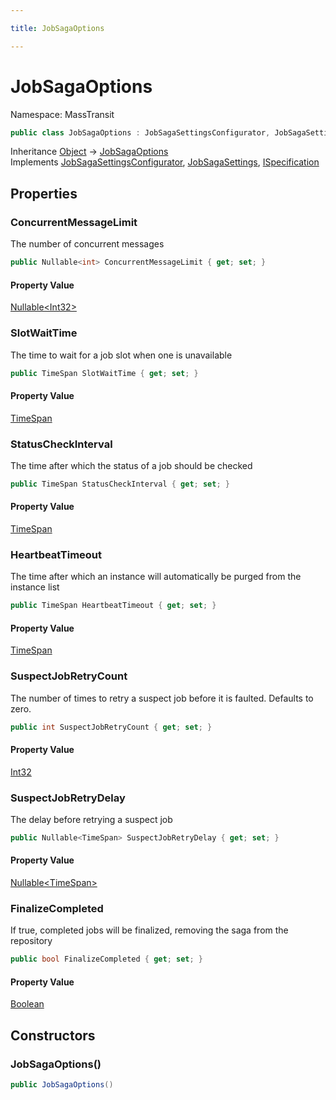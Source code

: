 ```yaml
---

title: JobSagaOptions

---
```


# JobSagaOptions

Namespace: MassTransit

```csharp
public class JobSagaOptions : JobSagaSettingsConfigurator, JobSagaSettings, ISpecification
```

Inheritance [Object](https://learn.microsoft.com/en-us/dotnet/api/system.object) → [JobSagaOptions](../masstransit/jobsagaoptions)<br/>
Implements [JobSagaSettingsConfigurator](../masstransit-configuration/jobsagasettingsconfigurator), [JobSagaSettings](../masstransit-configuration/jobsagasettings), [ISpecification](../../masstransit-abstractions/masstransit/ispecification)

## Properties

### **ConcurrentMessageLimit**

The number of concurrent messages

```csharp
public Nullable<int> ConcurrentMessageLimit { get; set; }
```

#### Property Value

[Nullable\<Int32\>](https://learn.microsoft.com/en-us/dotnet/api/system.nullable-1)<br/>

### **SlotWaitTime**

The time to wait for a job slot when one is unavailable

```csharp
public TimeSpan SlotWaitTime { get; set; }
```

#### Property Value

[TimeSpan](https://learn.microsoft.com/en-us/dotnet/api/system.timespan)<br/>

### **StatusCheckInterval**

The time after which the status of a job should be checked

```csharp
public TimeSpan StatusCheckInterval { get; set; }
```

#### Property Value

[TimeSpan](https://learn.microsoft.com/en-us/dotnet/api/system.timespan)<br/>

### **HeartbeatTimeout**

The time after which an instance will automatically be purged from the instance list

```csharp
public TimeSpan HeartbeatTimeout { get; set; }
```

#### Property Value

[TimeSpan](https://learn.microsoft.com/en-us/dotnet/api/system.timespan)<br/>

### **SuspectJobRetryCount**

The number of times to retry a suspect job before it is faulted. Defaults to zero.

```csharp
public int SuspectJobRetryCount { get; set; }
```

#### Property Value

[Int32](https://learn.microsoft.com/en-us/dotnet/api/system.int32)<br/>

### **SuspectJobRetryDelay**

The delay before retrying a suspect job

```csharp
public Nullable<TimeSpan> SuspectJobRetryDelay { get; set; }
```

#### Property Value

[Nullable\<TimeSpan\>](https://learn.microsoft.com/en-us/dotnet/api/system.nullable-1)<br/>

### **FinalizeCompleted**

If true, completed jobs will be finalized, removing the saga from the repository

```csharp
public bool FinalizeCompleted { get; set; }
```

#### Property Value

[Boolean](https://learn.microsoft.com/en-us/dotnet/api/system.boolean)<br/>

## Constructors

### **JobSagaOptions()**

```csharp
public JobSagaOptions()
```
